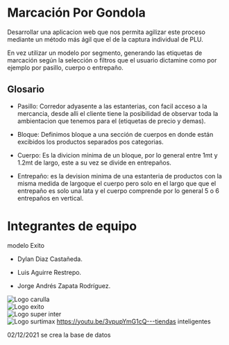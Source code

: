 # Marcación Por Gondola

Desarrollar una aplicacion web que nos permita agilizar este proceso mediante
un método más ágil que el de la captura individual de PLU.

En vez utilizar un modelo por segmento, generando las etiquetas de marcación según la selección 
o filtros que el usuario dictamine como por ejemplo por pasillo, cuerpo o entrepaño.

## Glosario

- Pasillo: Corredor adyasente a las estanterias, con facil acceso a la mercancia, desde alli el cliente tiene la posibilidad de observar toda la ambientacion que tenemos para el (etiquetas de precio y demas).

- Bloque: Definimos bloque a una sección de cuerpos en donde están excibidos los productos separados pos categorias.

- Cuerpo: Es la divicion mínima de un bloque, por lo general entre 1mt y 1.2mt de largo, este a su vez se divide en entrepaños. 

- Entrepaño: es la devision minima de una estanteria de productos con la misma medida de largoque el cuerpo pero solo en el largo que que el entrepaño es solo una lata y el cuerpo comprende por lo general 5 o 6 entrepaños en vertical.

# Integrantes de equipo

modelo Exito

- Dylan Diaz Castañeda.

- Luis Aguirre Restrepo.

- Jorge Andrés Zapata Rodríguez.

![Logo carulla](https://github.com/jorgeazapata/marcacion/blob/main/imgs/carulla.png)  
![Logo exito](https://github.com/jorgeazapata/marcacion/blob/main/imgs/exito.png)   
![Logo super inter](https://github.com/jorgeazapata/marcacion/blob/main/imgs/super_inter.png)   
![Logo surtimax](https://github.com/jorgeazapata/marcacion/blob/main/imgs/surtimax.png)
https://youtu.be/3vpupYmG1cQ---tiendas inteligentes

02/12/2021
se crea la base de datos
